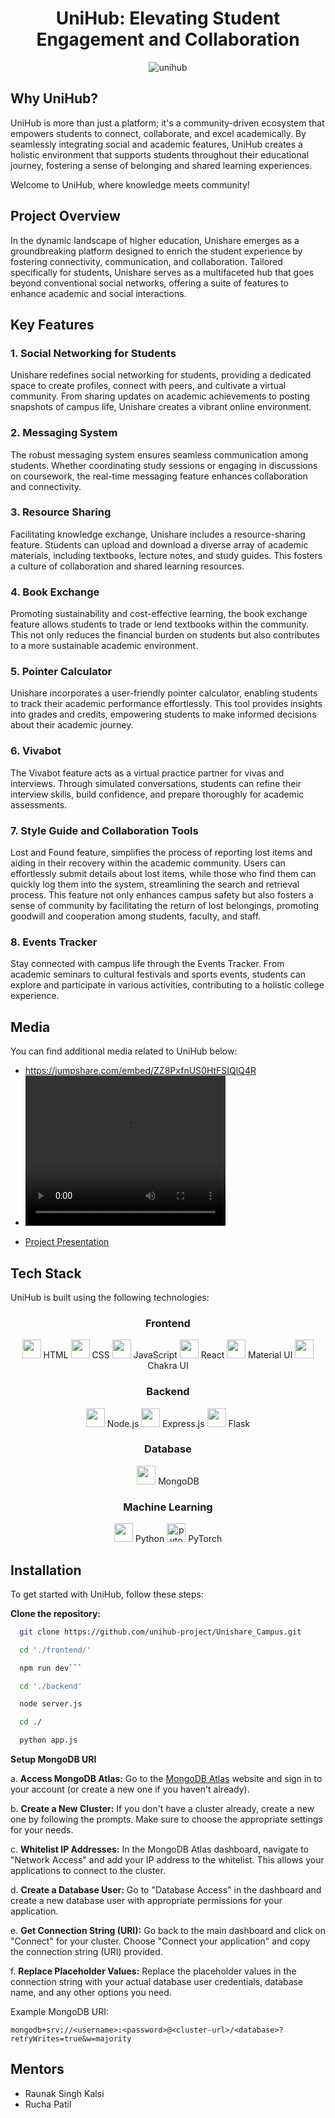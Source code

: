 <h1 align="center"><span style="blue">UniHub</span>: Elevating Student Engagement and Collaboration</h1>


<p align="center">
  <img src="https://i.ibb.co/DD7Ndp6/unihub.png" alt="unihub">
</p>

## Why UniHub?

UniHub is more than just a platform; it's a community-driven ecosystem that empowers students to connect, collaborate, and excel academically. By seamlessly integrating social and academic features, UniHub creates a holistic environment that supports students throughout their educational journey, fostering a sense of belonging and shared learning experiences.

Welcome to UniHub, where knowledge meets community!


## Project Overview

In the dynamic landscape of higher education, Unishare emerges as a groundbreaking platform designed to enrich the student experience by fostering connectivity, communication, and collaboration. Tailored specifically for students, Unishare serves as a multifaceted hub that goes beyond conventional social networks, offering a suite of features to enhance academic and social interactions.

## Key Features

### 1. Social Networking for Students

Unishare redefines social networking for students, providing a dedicated space to create profiles, connect with peers, and cultivate a virtual community. From sharing updates on academic achievements to posting snapshots of campus life, Unishare creates a vibrant online environment.

### 2. Messaging System

The robust messaging system ensures seamless communication among students. Whether coordinating study sessions or engaging in discussions on coursework, the real-time messaging feature enhances collaboration and connectivity.

### 3. Resource Sharing

Facilitating knowledge exchange, Unishare includes a resource-sharing feature. Students can upload and download a diverse array of academic materials, including textbooks, lecture notes, and study guides. This fosters a culture of collaboration and shared learning resources.

### 4. Book Exchange

Promoting sustainability and cost-effective learning, the book exchange feature allows students to trade or lend textbooks within the community. This not only reduces the financial burden on students but also contributes to a more sustainable academic environment.

### 5. Pointer Calculator

Unishare incorporates a user-friendly pointer calculator, enabling students to track their academic performance effortlessly. This tool provides insights into grades and credits, empowering students to make informed decisions about their academic journey.

### 6. Vivabot

The Vivabot feature acts as a virtual practice partner for vivas and interviews. Through simulated conversations, students can refine their interview skills, build confidence, and prepare thoroughly for academic assessments.

### 7. Style Guide and Collaboration Tools

Lost and Found feature, simplifies the process of reporting lost items and aiding in their recovery within the academic community. Users can effortlessly submit details about lost items, while those who find them can quickly log them into the system, streamlining the search and retrieval process. This feature not only enhances campus safety but also fosters a sense of community by facilitating the return of lost belongings, promoting goodwill and cooperation among students, faculty, and staff.

### 8. Events Tracker

Stay connected with campus life through the Events Tracker. From academic seminars to cultural festivals and sports events, students can explore and participate in various activities, contributing to a holistic college experience.


## Media

You can find additional media related to UniHub below:
- https://jumpshare.com/embed/ZZ8PxfnUS0HtFSIQlQ4R
- <video width="320" height="240" controls>
  <source src="[video.mov](https://jumpshare.com/embed/ZZ8PxfnUS0HtFSIQlQ4R)" type="video/mp4">
</video>

- [Project Presentation](https://example.com/unihub_presentation.pdf)

## Tech Stack

UniHub is built using the following technologies:
<div align="center">

### Frontend

<img src="https://img.icons8.com/color/36/000000/html-5--v1.png" width="30" height="30"/> HTML
<img src="https://img.icons8.com/color/36/000000/css3.png" width="30" height="30"/> CSS
<img src="https://img.icons8.com/color/36/000000/javascript--v1.png" width="30" height="30"/> JavaScript
<img src="https://img.icons8.com/color/36/000000/react-native.png" width="30" height="30"/> React
<img src="https://img.icons8.com/color/36/000000/material-ui.png" width="30" height="30"/> Material UI
<img src="https://img.icons8.com/color/36/000000/chakra-ui.png" width="30" height="30"/> Chakra UI

### Backend

<img src="https://img.icons8.com/color/36/000000/nodejs.png" width="30" height="30"/> Node.js
<img src="https://img.icons8.com/color/36/000000/express.png" width="30" height="30"/> Express.js
<img src="https://img.icons8.com/fluent/36/000000/flask.png" width="30" height="30"/> Flask

### Database

<img src="https://img.icons8.com/color/36/000000/mongodb.png" width="30" height="30"/> MongoDB

### Machine Learning

<img src="https://img.icons8.com/color/36/000000/python--v2.png" width="30" height="30"/> Python
<img src="https://www.vectorlogo.zone/logos/pytorch/pytorch-icon.svg" alt="pytorch" width="30" height="30"/> PyTorch 

</div>


## Installation

To get started with UniHub, follow these steps:

**Clone the repository:**
  ```bash
    git clone https://github.com/unihub-project/Unishare_Campus.git
```

  ```bash
    cd './frontend/'
```

  ```bash
    npm run dev```
```

   ```bash
     cd './backend'
```

   ```bash
     node server.js
```

   ```bash
     cd ./
```

   ```bash
     python app.js
```



**Setup MongoDB URI**

a. **Access MongoDB Atlas:** Go to the [MongoDB Atlas](https://www.mongodb.com/cloud/atlas) website and sign in to your account (or create a new one if you haven't already).

b. **Create a New Cluster:** If you don't have a cluster already, create a new one by following the prompts. Make sure to choose the appropriate settings for your needs.

c. **Whitelist IP Addresses:** In the MongoDB Atlas dashboard, navigate to "Network Access" and add your IP address to the whitelist. This allows your applications to connect to the cluster.

d. **Create a Database User:** Go to "Database Access" in the dashboard and create a new database user with appropriate permissions for your application.

e. **Get Connection String (URI):** Go back to the main dashboard and click on "Connect" for your cluster. Choose "Connect your application" and copy the connection string (URI) provided.

f. **Replace Placeholder Values:** Replace the placeholder values in the connection string with your actual database user credentials, database name, and any other options you need.

Example MongoDB URI:

```plaintext
mongodb+srv://<username>:<password>@<cluster-url>/<database>?retryWrites=true&w=majority
```


## Mentors
- Raunak Singh Kalsi
- Rucha Patil
